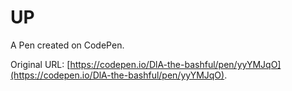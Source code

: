# UP

A Pen created on CodePen.

Original URL: [https://codepen.io/DlA-the-bashful/pen/yyYMJqO](https://codepen.io/DlA-the-bashful/pen/yyYMJqO).

